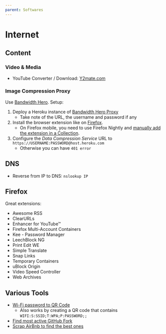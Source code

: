 ```yaml
---
parent: Softwares
---
```


# Internet

## Content

### Video & Media

* YouTube Converter / Download: [Y2mate.com](https://www.y2mate.com/)

### Image Compression Proxy

Use [Bandwidth Hero](https://bandwidth-hero.com/). Setup:

1. Deploy a Heroku instance of [Bandwidth Hero Proxy](https://github.com/ayastreb/bandwidth-hero-proxy)
    * Take note of the URL, the username and password if any
1. Install the browser extension like on [Firefox](https://addons.mozilla.org/en-US/firefox/addon/bandwidth-hero/).
    * On Firefox mobile, you need to use Firefox Nightly and [manually add the extension in a Collection](https://blog.mozilla.org/addons/2020/09/29/expanded-extension-support-in-firefox-for-android-nightly/).
1. Configure the *Data Compression Service* URL to `https://USERNAME:PASSWORD@host.heroku.com`
    * Otherwise you can have `401 error`

## DNS

* Reverse from IP to DNS: `nslookup IP`

## Firefox

Great extensions:

* Awesome RSS
* ClearURLs
* Enhancer for YouTube™
* Firefox Multi-Account Containers
* Kee - Password Manager
* LeechBlock NG
* Print Edit WE
* Simple Translate
* Snap Links
* Temporary Containers
* uBlock Origin
* Video Speed Controller
* Web Archives

## Various Tools

* [Wi-Fi password to QR Code](https://qifi.org/)
    * Also works by creating a QR code that contains `WIFI:S:SSID;T:WPA;P:PASSWORD;;`
* [Find most active GitHub Fork](https://techgaun.github.io/active-forks/index.html)
* [Scrap AirBnb to find the best ones](https://github.com/digital-engineering/airbnb-scraper)
